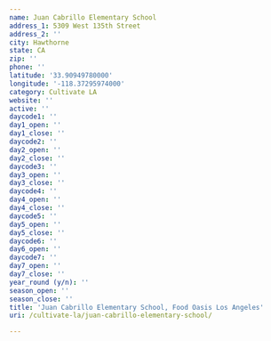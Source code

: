 ```yaml
---
name: Juan Cabrillo Elementary School
address_1: 5309 West 135th Street
address_2: ''
city: Hawthorne
state: CA
zip: ''
phone: ''
latitude: '33.90949780000'
longitude: '-118.37295974000'
category: Cultivate LA
website: ''
active: ''
daycode1: ''
day1_open: ''
day1_close: ''
daycode2: ''
day2_open: ''
day2_close: ''
daycode3: ''
day3_open: ''
day3_close: ''
daycode4: ''
day4_open: ''
day4_close: ''
daycode5: ''
day5_open: ''
day5_close: ''
daycode6: ''
day6_open: ''
daycode7: ''
day7_open: ''
day7_close: ''
year_round (y/n): ''
season_open: ''
season_close: ''
title: 'Juan Cabrillo Elementary School, Food Oasis Los Angeles'
uri: /cultivate-la/juan-cabrillo-elementary-school/

---
```

